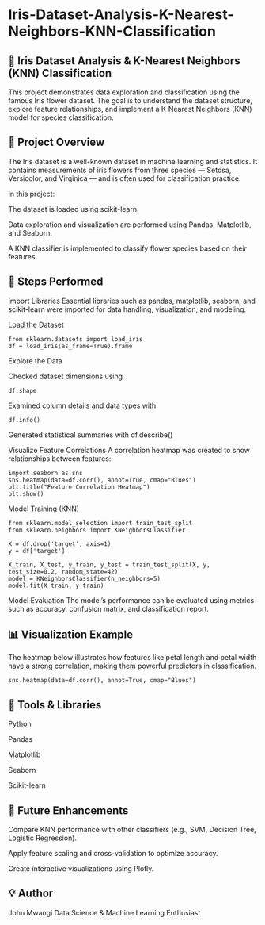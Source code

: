 # Iris-Dataset-Analysis-K-Nearest-Neighbors-KNN-Classification

## 🌸 Iris Dataset Analysis & K-Nearest Neighbors (KNN) Classification

This project demonstrates data exploration and classification using the famous Iris flower dataset.
The goal is to understand the dataset structure, explore feature relationships, and implement a K-Nearest Neighbors (KNN) model for species classification.

## 📘 Project Overview

The Iris dataset is a well-known dataset in machine learning and statistics.
It contains measurements of iris flowers from three species — Setosa, Versicolor, and Virginica — and is often used for classification practice.

In this project:

The dataset is loaded using scikit-learn.

Data exploration and visualization are performed using Pandas, Matplotlib, and Seaborn.

A KNN classifier is implemented to classify flower species based on their features.

## 🧠 Steps Performed

Import Libraries
Essential libraries such as pandas, matplotlib, seaborn, and scikit-learn were imported for data handling, visualization, and modeling.

Load the Dataset

```
from sklearn.datasets import load_iris
df = load_iris(as_frame=True).frame
```


Explore the Data

Checked dataset dimensions using 
```
df.shape
```

Examined column details and data types with
```
df.info()
```

Generated statistical summaries with df.describe()

Visualize Feature Correlations
A correlation heatmap was created to show relationships between features:

```
import seaborn as sns
sns.heatmap(data=df.corr(), annot=True, cmap="Blues")
plt.title("Feature Correlation Heatmap")
plt.show()
```


Model Training (KNN)

``` 
from sklearn.model_selection import train_test_split
from sklearn.neighbors import KNeighborsClassifier

X = df.drop('target', axis=1)
y = df['target']

X_train, X_test, y_train, y_test = train_test_split(X, y, test_size=0.2, random_state=42)
model = KNeighborsClassifier(n_neighbors=5)
model.fit(X_train, y_train)
```


Model Evaluation
The model’s performance can be evaluated using metrics such as accuracy, confusion matrix, and classification report.

## 📊 Visualization Example

The heatmap below illustrates how features like petal length and petal width have a strong correlation, making them powerful predictors in classification.
```
sns.heatmap(data=df.corr(), annot=True, cmap="Blues")
```

## 🧩 Tools & Libraries

Python

Pandas

Matplotlib

Seaborn

Scikit-learn

## 🚀 Future Enhancements

Compare KNN performance with other classifiers (e.g., SVM, Decision Tree, Logistic Regression).

Apply feature scaling and cross-validation to optimize accuracy.

Create interactive visualizations using Plotly.

## 💡 Author

John Mwangi
Data Science & Machine Learning Enthusiast
